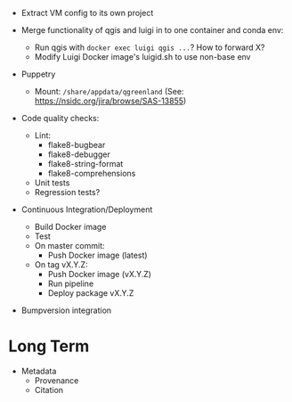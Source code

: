 * Extract VM config to its own project

* Merge functionality of qgis and luigi in to one container and conda env:
  * Run qgis with `docker exec luigi qgis ...`? How to forward X?
  * Modify Luigi Docker image's luigid.sh to use non-base env

* Puppetry
  * Mount: `/share/appdata/qgreenland` (See: https://nsidc.org/jira/browse/SAS-13855)

* Code quality checks:
  * Lint:
    * flake8-bugbear
    * flake8-debugger
    * flake8-string-format
    * flake8-comprehensions
  * Unit tests
  * Regression tests?

* Continuous Integration/Deployment
  * Build Docker image
  * Test
  * On master commit:
    * Push Docker image (latest)
  * On tag vX.Y.Z:
    * Push Docker image (vX.Y.Z)
    * Run pipeline
    * Deploy package vX.Y.Z

* Bumpversion integration


# Long Term

* Metadata
  * Provenance
  * Citation
